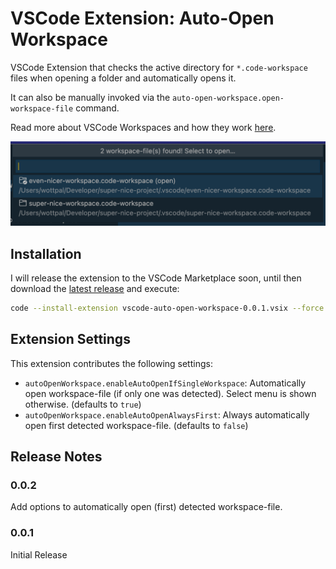 # VSCode Extension: Auto-Open Workspace

VSCode Extension that checks the active directory for `*.code-workspace` files when opening a folder and automatically opens it.

It can also be manually invoked via the `auto-open-workspace.open-workspace-file` command.

Read more about VSCode Workspaces and how they work [here](https://code.visualstudio.com/docs/editor/workspaces).

![screenshot_01.png](assets/screenshot_01.png)


## Installation

I will release the extension to the VSCode Marketplace soon, until then download the [latest release](https://github.com/wottpal/vscode-auto-open-workspace/releases) and execute:

```bash
code --install-extension vscode-auto-open-workspace-0.0.1.vsix --force 
```


## Extension Settings

This extension contributes the following settings:

* `autoOpenWorkspace.enableAutoOpenIfSingleWorkspace`: Automatically open workspace-file (if only one was detected). Select menu is shown otherwise. (defaults to `true`)
* `autoOpenWorkspace.enableAutoOpenAlwaysFirst`: Always automatically open first detected workspace-file. (defaults to `false`)


## Release Notes

### 0.0.2

Add options to automatically open (first) detected workspace-file.

### 0.0.1

Initial Release